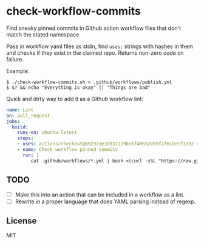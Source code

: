 # check-workflow-commits

Find sneaky pinned commits in Github action workflow files that don't match the stated namespace.

Pass in workflow yaml files as stdin, find `uses:` strings with hashes in them and checks if they exist in the claimed repo.
Returns non-zero code on failure.

Example:

```shell
$ ./check-workflow-commits.sh < .github/workflows/publish.yml
$ $? && echo "Everything is okay" || "Things are bad"
```

Quick and dirty way to add it as a Github workflow lint:

```yml
name: Lint
on: pull_request
jobs:
  build:
    runs-on: ubuntu-latest
    steps:
    - uses: actions/checkout@692973e3d937129bcbf40652eb9f2f61becf3332 # v4.1.7
    - name: Check workflow pinned commits
      run: |
         cat .github/workflows/*.yml | bash <(curl -sSL "https://raw.githubusercontent.com/shazow/check-workflow-commits/main/check-workflow-commits")
```

## TODO

- [ ] Make this into an action that can be included in a workflow as a lint.
- [ ] Rewrite in a proper language that does YAML parsing instead of regexp.

## License

MIT
